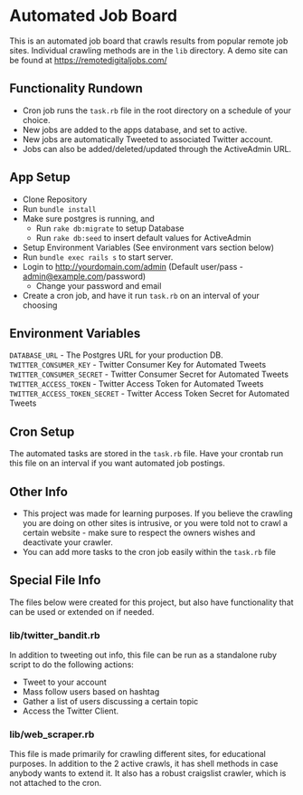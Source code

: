 # Automated Job Board

This is an automated job board that crawls results from popular remote job sites. Individual crawling methods are in the `lib` directory. A demo site can be found at https://remotedigitaljobs.com/

## Functionality Rundown
* Cron job runs the `task.rb` file in the root directory on a schedule of your choice. 
* New jobs are added to the apps database, and set to active. 
* New jobs are automatically Tweeted to associated Twitter account.
* Jobs can also be added/deleted/updated through the ActiveAdmin URL. 


## App Setup
* Clone Repository
* Run `bundle install`
* Make sure postgres is running, and 
  * Run `rake db:migrate` to setup Database
  * Run `rake db:seed` to insert default values for ActiveAdmin
* Setup Environment Variables (See environment vars section below)
* Run `bundle exec rails s` to start server. 
* Login to http://yourdomain.com/admin (Default user/pass - admin@example.com/password)
  * Change your password and email
* Create a cron job, and have it run `task.rb` on an interval of your choosing

## Environment Variables
`DATABASE_URL` - The Postgres URL for your production DB. 
`TWITTER_CONSUMER_KEY` - Twitter Consumer Key for Automated Tweets
`TWITTER_CONSUMER_SECRET` - Twitter Consumer Secret for Automated Tweets
`TWITTER_ACCESS_TOKEN` - Twitter Access Token for Automated Tweets
`TWITTER_ACCESS_TOKEN_SECRET` - Twitter Access Token Secret for Automated Tweets


## Cron Setup
The automated tasks are stored in the `task.rb` file. Have your crontab run this file on an interval if you want automated job postings. 

## Other Info
* This project was made for learning purposes. If you believe the crawling you are doing on other sites is intrusive, or you were told not to crawl a certain website - make sure to respect the owners wishes and deactivate your crawler. 
* You can add more tasks to the cron job easily within the `task.rb` file

## Special File Info
The files below were created for this project, but also have functionality that can be used or extended on if needed. 

### lib/twitter_bandit.rb
In addition to tweeting out info, this file can be run as a standalone ruby script to do the following actions:
* Tweet to your account
* Mass follow users based on hashtag
* Gather a list of users discussing a certain topic
* Access the Twitter Client. 

### lib/web_scraper.rb
This file is made primarily for crawling different sites, for educational purposes. In addition to the 2 active crawls, it has shell methods in case anybody wants to extend it. It also has a robust craigslist crawler, which is not attached to the cron. 

